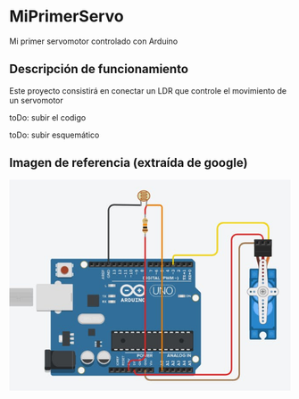 # MiPrimerServo
Mi primer servomotor controlado con Arduino

## Descripción de funcionamiento

Este proyecto consistirá en conectar un LDR que controle el movimiento de un servomotor

toDo: subir el codigo

toDo: subir esquemático

## Imagen de referencia (extraída de google)

![ServoLDR](./ServoLDR.jpg)
